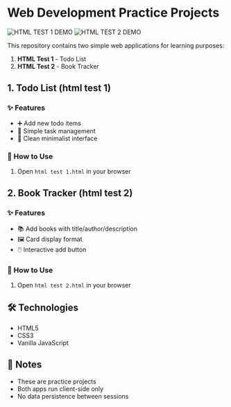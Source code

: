 # Web Development Practice Projects

![HTML TEST 1 DEMO](![image](https://github.com/user-attachments/assets/e0f354b9-f76f-4b16-86d2-205f793d16e1))
![HTML TEST 2 DEMO](![image](https://github.com/user-attachments/assets/e0f354b9-f76f-4b16-86d2-205f793d16e1))


This repository contains two simple web applications for learning purposes:
1. **HTML Test 1** - Todo List 
2. **HTML Test 2** - Book Tracker 

## 1. Todo List (html test 1)

### ✨ Features
- ➕ Add new todo items
- 📝 Simple task management
- 🎨 Clean minimalist interface

### 🚀 How to Use
1. Open `html test 1.html` in your browser

## 2. Book Tracker (html test 2)

### ✨ Features
- 📚 Add books with title/author/description
- 🖼️ Card display format
- 🖱️ Interactive add button

### 🚀 How to Use
1. Open `html test 2.html` in your browser

## 🛠️ Technologies
- HTML5
- CSS3
- Vanilla JavaScript

## 📝 Notes
- These are practice projects
- Both apps run client-side only
- No data persistence between sessions


